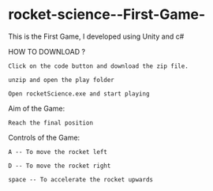 # rocket-science--First-Game-
 This is the First Game, I developed using Unity and c#
 

 HOW TO DOWNLOAD ?
 
    Click on the code button and download the zip file.
    
    unzip and open the play folder
    
    Open rocketScience.exe and start playing
    
    

Aim of the Game:

    Reach the final position


Controls of the Game:

    A -- To move the rocket left
    
    D -- To move the rocket right 
    
    space -- To accelerate the rocket upwards
    
